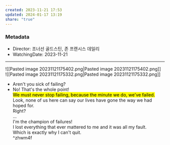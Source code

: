 ```yaml
---  
created: 2023-11-21 17:53  
updated: 2024-01-17 13:19  
share: "true"  
---  
```

  
### Metadata  
- Director: 조너선 골드스틴, 존 프랜시스 데일리  
- WatchingDate: 2023-11-21  
---  
  
![[Pasted image 20231121175402.png|Pasted image 20231121175402.png]]    
![[Pasted image 20231121175332.png|Pasted image 20231121175332.png]]  
  
  
- Aren't you sick of failing?  
- No! That's the whole point!    
  <mark class="hltr-red">We must never stop failing, because the minute we do, we've failed.</mark>    
  Look, none of us here can say our lives have gone the way we had hoped for.    
  Right?    
  ...    
  I'm the champion of failures!    
  I lost everything that ever mattered to me and it was all my fault.    
  Which is exactly why I can't quit.    
   ^zhwm4f
